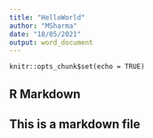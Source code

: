 ```yaml
---
title: "HelloWorld"
author: "MSharma"
date: "18/05/2021"
output: word_document
---
```


```{r setup, include=FALSE}
knitr::opts_chunk$set(echo = TRUE)
```

## R Markdown

## This is a markdown file 

